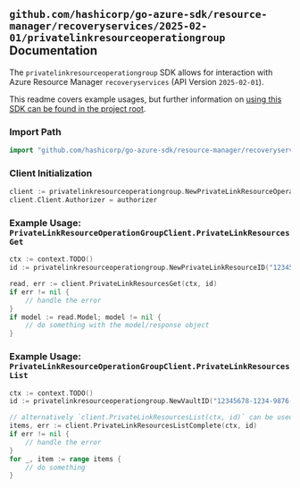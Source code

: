 
## `github.com/hashicorp/go-azure-sdk/resource-manager/recoveryservices/2025-02-01/privatelinkresourceoperationgroup` Documentation

The `privatelinkresourceoperationgroup` SDK allows for interaction with Azure Resource Manager `recoveryservices` (API Version `2025-02-01`).

This readme covers example usages, but further information on [using this SDK can be found in the project root](https://github.com/hashicorp/go-azure-sdk/tree/main/docs).

### Import Path

```go
import "github.com/hashicorp/go-azure-sdk/resource-manager/recoveryservices/2025-02-01/privatelinkresourceoperationgroup"
```


### Client Initialization

```go
client := privatelinkresourceoperationgroup.NewPrivateLinkResourceOperationGroupClientWithBaseURI("https://management.azure.com")
client.Client.Authorizer = authorizer
```


### Example Usage: `PrivateLinkResourceOperationGroupClient.PrivateLinkResourcesGet`

```go
ctx := context.TODO()
id := privatelinkresourceoperationgroup.NewPrivateLinkResourceID("12345678-1234-9876-4563-123456789012", "example-resource-group", "vaultName", "privateLinkResourceName")

read, err := client.PrivateLinkResourcesGet(ctx, id)
if err != nil {
	// handle the error
}
if model := read.Model; model != nil {
	// do something with the model/response object
}
```


### Example Usage: `PrivateLinkResourceOperationGroupClient.PrivateLinkResourcesList`

```go
ctx := context.TODO()
id := privatelinkresourceoperationgroup.NewVaultID("12345678-1234-9876-4563-123456789012", "example-resource-group", "vaultName")

// alternatively `client.PrivateLinkResourcesList(ctx, id)` can be used to do batched pagination
items, err := client.PrivateLinkResourcesListComplete(ctx, id)
if err != nil {
	// handle the error
}
for _, item := range items {
	// do something
}
```
